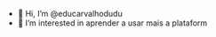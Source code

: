 - 👋 Hi, I’m @educarvalhodudu
- 👀 I’m interested in aprender a usar mais a plataform

<!---
educarvalhodudu/educarvalhodudu is a ✨ special ✨ repository because its `README.md` (this file) appears on your GitHub profile.
You can click the Preview link to take a look at your changes.
--->
